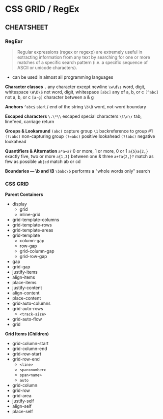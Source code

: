 # CSS GRID / RegEx

## CHEATSHEET

### RegExr

> Regular expressions (regex or regexp) are extremely useful in extracting information from any text by searching for one or more matches of a specific search pattern (i.e. a specific sequence of ASCII or unicode characters).

- can be used in almost all programming languages

**Character classes**
`.`	      any character except newline
`\w\d\s`	word, digit, whitespace
`\W\D\S`	not word, digit, whitespace
`[abc]`	  any of a, b, or c
`[^abc]`	not a, b, or c
`[a-g]`	  character between a & g

**Anchors**
`^abc$`	  start / end of the string
`\b\B`	  word, not-word boundary

**Escaped characters**
`\.\*\\`	escaped special characters
`\t\n\r`	tab, linefeed, carriage return

**Groups & Lookaround**
`(abc)`	  capture group
`\1`	    backreference to group #1
`(?:abc)`	non-capturing group
`(?=abc)`	positive lookahead
`(?!abc)`	negative lookahead

**Quantifiers & Alternation**
`a*a+a?`	  0 or more, 1 or more, 0 or 1
`a{5}a{2,}`	exactly five, two or more
`a{1,3}`	  between one & three
`a+?a{2,}?`	match as few as possible
`ab|cd`	    match ab or cd

**Boundaries — \b and \B**
`\babc\b`   performs a "whole words only" search

### CSS GRID

**Parent Containers**
- display
  - grid
  - inline-grid
- grid-template-columns
- grid-template-rows
- grid-template-areas
- grid-template
  - column-gap
  - row-gap
  - grid-column-gap
  - grid-row-gap
- gap
- grid-gap
- justify-items
- align-items
- place-items
- justify-content
- align-content
- place-content
- grid-auto-columns
- grid-auto-rows
  - `<track-size>`
- grid-auto-flow
- grid

**Grid Items (Children)**
- grid-column-start
- grid-column-end
- grid-row-start
- grid-row-end
  - `<line>`
  - `span<number>`
  - `span<name>`
  - `auto`
- grid-column
- grid-row
- grid-area
- justify-self
- align-self
- place-self
